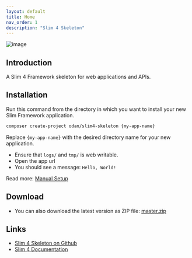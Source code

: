 ```yaml
---
layout: default
title: Home
nav_order: 1
description: "Slim 4 Skeleton"
---
```


![image](https://user-images.githubusercontent.com/781074/67564463-4a102980-f723-11e9-9202-5e1d1641d06c.png)


## Introduction

A Slim 4 Framework skeleton for web applications and APIs.

## Installation

Run this command from the directory in which you want to install your new Slim Framework application.

```bash
composer create-project odan/slim4-skeleton {my-app-name}
```

Replace `{my-app-name}` with the desired directory name for your new application.

* Ensure that `logs/` and `tmp/` is web writable.
* Open the app url
* You should see a message: `Hello, World!`

Read more: [Manual Setup](manual-setup.md)

## Download

* You can also download the latest version as ZIP file: [master.zip](https://github.com/odan/slim4-skeleton/archive/master.zip)

## Links

* [Slim 4 Skeleton on Github](https://github.com/odan/slim4-skeleton)
* [Slim 4 Documentation](http://www.slimframework.com/docs/v4/)
